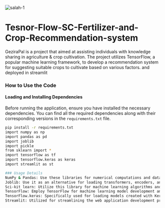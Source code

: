 
![salah-1](https://github.com/A7med7x7/Tesnor-Flow-SC-Fertilizer-and-Crop-Recommendation-Recomm/assets/95593096/da0fc393-61ab-43b0-9bc6-060f6b9386fd)

# Tesnor-Flow-SC-Fertilizer-and-Crop-Recommendation-system
GeziraPal is a project that aimed at assisting individuals with knowledge sharing in agriculture & crop cultivation. The project utilizes TensorFlow, a popular machine learning framework, to develop a recommendation system for suggesting suitable crops to cultivate based on various factors. and deployed in streamlit 

### How to Use the Code

#### Loading and Installing Dependencies

Before running the application, ensure you have installed the necessary dependencies. You can find all the required dependencies along with their corresponding versions in the `requirements.txt` file.

```bash
pip install -r requirements.txt
import numpy as np
import pandas as pd
import joblib
import pickle
from sklearn import *
import tensorflow as tf
import tensorflow.keras as keras
import streamlit as st

### Usage Details
NumPy & Pandas: Use these libraries for numerical computations and data manipulation within your code.
Joblib: Use it as an alternative for loading transformers, encoders, and scalers saved during preprocessing or model training.
Sci-kit learn: Utilize this library for machine learning algorithms and additional functionalities.
TensorFlow: Employ TensorFlow for machine learning model development and deployment.
TensorFlow.keras: Specifically used for loading models created with Keras.
Streamlit: Utilized for streamlining the web application development process.
